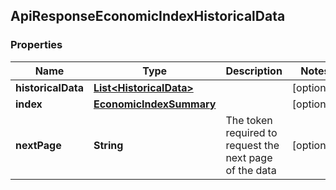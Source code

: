 
## ApiResponseEconomicIndexHistoricalData

### Properties
Name | Type | Description | Notes
------------ | ------------- | ------------- | -------------
**historicalData** | [**List&lt;HistoricalData&gt;**](HistoricalData.md) |  |  [optional]
**index** | [**EconomicIndexSummary**](EconomicIndexSummary.md) |  |  [optional]
**nextPage** | **String** | The token required to request the next page of the data |  [optional]



